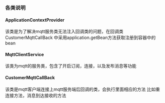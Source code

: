 ### 各类说明
#### ApplicationContextProvider
该类是为了解决mqtt服务类无法注入回调类的问题，在回调类CustomerMqttCallBack
中采用application.getBean方法获取注册到容器中的bean

#### MqttClientService
该类为mqtt的服务类，包含了开启订阅，连接，以及发布消息等功能

#### CustomerMqttCallBack
该类是mqtt客户端连接上mqtt服务端后回调的类，会执行里面相应的方法
比如重连接方法，消息到达接收的方法